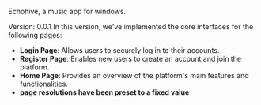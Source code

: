 Echohive, a music app for windows.

Version: 0.0.1
In this version, we've implemented the core interfaces for the following pages:

- **Login Page**: Allows users to securely log in to their accounts.
- **Register Page**: Enables new users to create an account and join the platform.
- **Home Page**: Provides an overview of the platform's main features and functionalities.
- **page resolutions have been preset to a fixed value**
